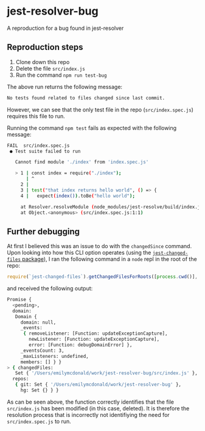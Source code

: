# jest-resolver-bug
A reproduction for a bug found in jest-resolver

## Reproduction steps
1. Clone down this repo
2. Delete the file `src/index.js`
3. Run the command `npm run test-bug`

The above run returns the following message:

```bash
No tests found related to files changed since last commit.
```

However, we can see that the only test file in the repo (`src/index.spec.js`) requires this file to run.

Running the command `npm test` fails as expected with the following message:

```bash
FAIL  src/index.spec.js
 ● Test suite failed to run

   Cannot find module './index' from 'index.spec.js'

   > 1 | const index = require("./index");
       | ^
     2 |
     3 | test("that index returns hello world", () => {
     4 |   expect(index()).toBe("hello world");

     at Resolver.resolveModule (node_modules/jest-resolve/build/index.js:221:17)
     at Object.<anonymous> (src/index.spec.js:1:1)

```

## Further debugging

At first I believed this was an issue to do with the `changedSince` command. Upon looking into how this CLI option operates (using the [`jest-changed-files` package](https://github.com/facebook/jest/tree/master/packages/jest-changed-files)), I ran the following command in a `node` repl in the root of the repo:

```js
require(`jest-changed-files`).getChangedFilesForRoots([process.cwd()], {}).then(console.log);
```

and received the following output:

```bash
Promise {
  <pending>,
  domain:
   Domain {
     domain: null,
     _events:
      { removeListener: [Function: updateExceptionCapture],
        newListener: [Function: updateExceptionCapture],
        error: [Function: debugDomainError] },
     _eventsCount: 3,
     _maxListeners: undefined,
     members: [] } }
> { changedFiles:
   Set { '/Users/emilymcdonald/work/jest-resolver-bug/src/index.js' },
  repos:
   { git: Set { '/Users/emilymcdonald/work/jest-resolver-bug' },
     hg: Set {} } }
```

As can be seen above, the function correctly identifies that the file `src/index.js` has been modified (in this case, deleted). It is therefore the resolution process that is incorrectly not identifiying the need for `src/index.spec.js` to run.
